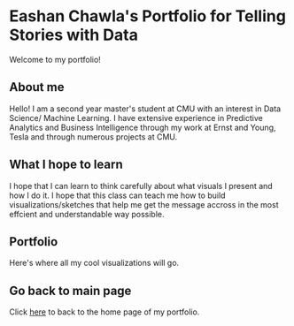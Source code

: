 # Eashan Chawla's Portfolio for Telling Stories with Data

Welcome to my portfolio!

## About me
Hello! I am a second year master's student at CMU with an interest in Data Science/ Machine Learning. I have extensive experience in Predictive Analytics and Business Intelligence through my work at Ernst and Young, Tesla and through numerous projects at CMU.

## What I hope to learn 
I hope that I can learn to think carefully about what visuals I present and how I do it. I hope that this class can teach me how to build visualizations/sketches that help me get the message accross in the most effcient and understandable way possible.

## Portfolio
Here's where all my cool visualizations will go.

## Go back to main page
Click [here](README.md) to back to the home page of my portfolio.
